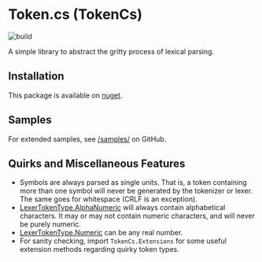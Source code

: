 ﻿# Token.cs (TokenCs)

![build](https://github.com/zeplar-exe/Token.cs/actions/workflows/dotnet.yml/badge.svg)

A simple library to abstract the gritty process of lexical parsing.

## Installation

This package is available on [nuget](https://www.nuget.org/packages/TokenCs).

## Samples

For extended samples, see [/samples/](https://github.com/zeplar-exe/Token.cs/tree/master/samples) on GitHub.

## Quirks and Miscellaneous Features

- Symbols are always parsed as single units. That is, a token containing more than one symbol will never be generated by
  the tokenizer or lexer. The same goes for whitespace (CRLF is an exception).
- [LexerTokenType.AlphaNumeric](https://github.com/zeplar-exe/Token.cs/tree/master/Token.cs/LexerTokenType.cs#L16) will always contain alphabetical characters.
  It may or may not contain numeric characters, and will never be purely numeric.
- [LexerTokenType.Numeric](https://github.com/zeplar-exe/Token.cs/tree/master/Token.cs/LexerTokenType.cs#L20) can be any real number.
- For sanity checking, import `TokenCs.Extensions` for some useful extension methods regarding quirky token types.